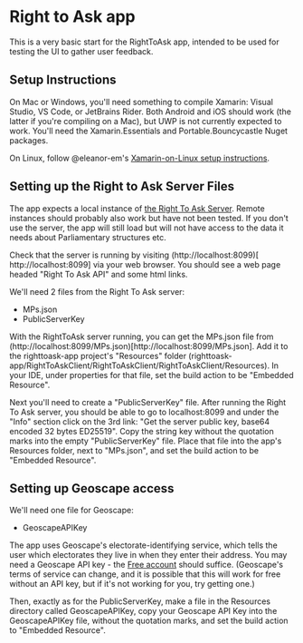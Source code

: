 # Right to Ask app

This is a very basic start for the RightToAsk app, intended to be used for testing the UI to gather user feedback.

## Setup Instructions
On Mac or Windows, you'll need something to compile Xamarin: Visual Studio, VS Code, or JetBrains Rider. Both Android and iOS should work (the latter if you're compiling on a Mac), but UWP is not currently expected to work. You'll need the Xamarin.Essentials and Portable.Bouncycastle Nuget packages.

On Linux, follow @eleanor-em's [Xamarin-on-Linux setup instructions](XamarinOnLinux.md).

## Setting up the Right to Ask Server Files
The app expects a local instance of [the Right To Ask Server](https://github.com/RightToAskOrg/right_to_ask_server). Remote instances should probably also work but have not been tested. If you don't use the server, the app will still load but will not have access to the data it needs about Parliamentary structures etc.

Check that the server is running by visiting
(http://localhost:8099)[
http://localhost:8099] via your web browser. You should see a web page headed "Right To Ask API" and some html links.

We'll need 2 files from the Right To Ask server:
- MPs.json
- PublicServerKey

With the RightToAsk server running, you can get the MPs.json file from
(http://localhost:8099/MPs.json)[http://localhost:8099/MPs.json].  Add it to the righttoask-app project's "Resources" folder (righttoask-app/RightToAskClient/RightToAskClient/RightToAskClient/Resources). In your IDE, under properties for that file, set the build action to be "Embedded Resource". 

Next you'll need to create a "PublicServerKey" file. 
After running the Right To Ask server, you should be able to go to localhost:8099 and under the "Info" section click on the 3rd link: "Get the server public key, base64 encoded 32 bytes ED25519". 
Copy the string key without the quotation marks into the empty "PublicServerKey" file. 
Place that file into the app's Resources folder, next to "MPs.json", and set the build action to be "Embedded Resource".

## Setting up Geoscape access
We'll need one file for Geoscape:
- GeoscapeAPIKey

The app uses Geoscape's electorate-identifying service, which tells the user which electorates they live in when they enter their address. You may need a Geoscape API key - the [Free account](https://geoscape.com.au/developer/) should suffice. (Geoscape's terms of service can change, and it is possible that this will work for free without an API key, but if it's not working for you, try getting one.)

Then, exactly as for the PublicServerKey, make a file in the Resources directory called GeoscapeAPIKey, copy your Geoscape API Key into the GeoscapeAPIKey file, without the quotation marks, and set the build action to "Embedded Resource".

